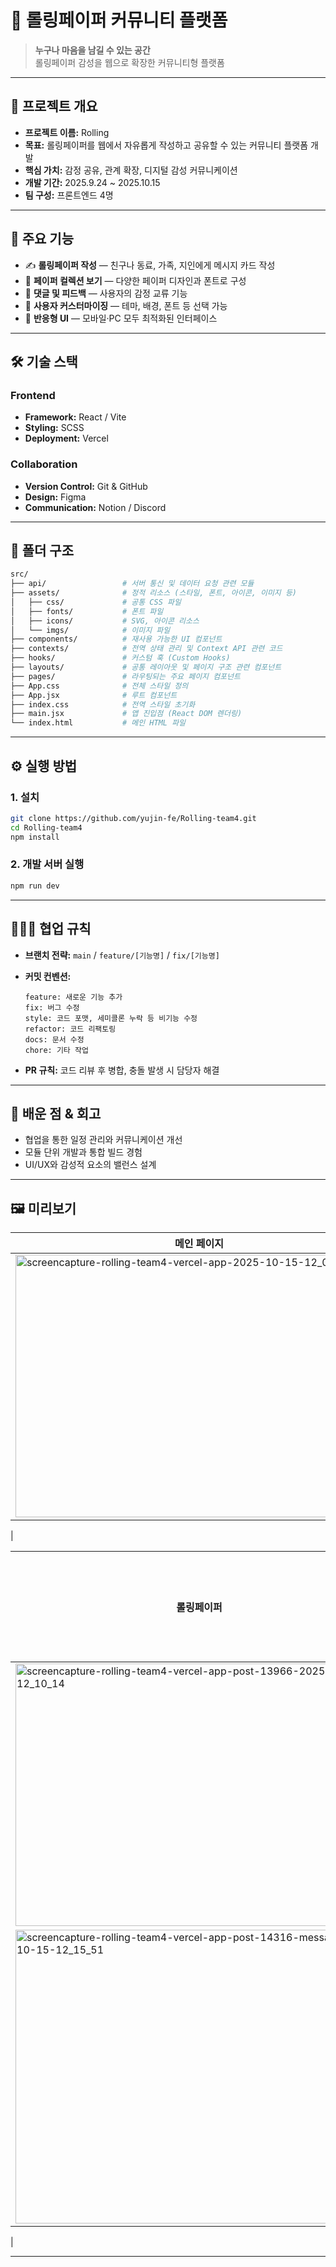 # 💌 롤링페이퍼 커뮤니티 플랫폼

> **누구나 마음을 남길 수 있는 공간**  
> 롤링페이퍼 감성을 웹으로 확장한 커뮤니티형 플랫폼

---

## 🚀 프로젝트 개요

- **프로젝트 이름:** Rolling
- **목표:** 롤링페이퍼를 웹에서 자유롭게 작성하고 공유할 수 있는 커뮤니티 플랫폼 개발  
- **핵심 가치:** 감정 공유, 관계 확장, 디지털 감성 커뮤니케이션  
- **개발 기간:** 2025.9.24 ~ 2025.10.15  
- **팀 구성:** 프론트엔드 4명

---

## 🧭 주요 기능

- ✍️ **롤링페이퍼 작성** — 친구나 동료, 가족, 지인에게 메시지 카드 작성  
- 🧾 **페이퍼 컬렉션 보기** — 다양한 페이퍼 디자인과 폰트로 구성  
- 💬 **댓글 및 피드백** — 사용자의 감정 교류 기능  
- 🌈 **사용자 커스터마이징** — 테마, 배경, 폰트 등 선택 가능  
- 📱 **반응형 UI** — 모바일·PC 모두 최적화된 인터페이스  

---

## 🛠️ 기술 스택

### Frontend
- **Framework:** React / Vite
- **Styling:** SCSS 
- **Deployment:** Vercel  

### Collaboration
- **Version Control:** Git & GitHub  
- **Design:** Figma  
- **Communication:** Notion / Discord

---

## 🧩 폴더 구조

```bash
src/
├── api/                 # 서버 통신 및 데이터 요청 관련 모듈
├── assets/              # 정적 리소스 (스타일, 폰트, 아이콘, 이미지 등)
│   ├── css/             # 공통 CSS 파일
│   ├── fonts/           # 폰트 파일
│   ├── icons/           # SVG, 아이콘 리소스
│   └── imgs/            # 이미지 파일
├── components/          # 재사용 가능한 UI 컴포넌트
├── contexts/            # 전역 상태 관리 및 Context API 관련 코드
├── hooks/               # 커스텀 훅 (Custom Hooks)
├── layouts/             # 공통 레이아웃 및 페이지 구조 관련 컴포넌트
├── pages/               # 라우팅되는 주요 페이지 컴포넌트
├── App.css              # 전체 스타일 정의
├── App.jsx              # 루트 컴포넌트
├── index.css            # 전역 스타일 초기화
├── main.jsx             # 앱 진입점 (React DOM 렌더링)
└── index.html           # 메인 HTML 파일
```

---

## ⚙️ 실행 방법

### 1. 설치

```bash
git clone https://github.com/yujin-fe/Rolling-team4.git
cd Rolling-team4
npm install
```

### 2. 개발 서버 실행

```bash
npm run dev
```

---

## 🧑‍🤝‍🧑 협업 규칙

* **브랜치 전략:** `main` / `feature/[기능명]` / `fix/[기능명]`
* **커밋 컨벤션:**

  ```
  feature: 새로운 기능 추가
  fix: 버그 수정
  style: 코드 포맷, 세미콜론 누락 등 비기능 수정
  refactor: 코드 리팩토링
  docs: 문서 수정
  chore: 기타 작업
  ```
* **PR 규칙:** 코드 리뷰 후 병합, 충돌 발생 시 담당자 해결

---

## 🧠 배운 점 & 회고

* 협업을 통한 일정 관리와 커뮤니케이션 개선
* 모듈 단위 개발과 통합 빌드 경험
* UI/UX와 감성적 요소의 밸런스 설계

---

## 🖼️ 미리보기

| 메인 페이지 | 롤링페이퍼 리스트 |
| ------ | -------- |
| <img width="588" height="420" alt="screencapture-rolling-team4-vercel-app-2025-10-15-12_07_42" src="https://github.com/user-attachments/assets/777d1d8d-03b2-4911-8468-4065d501e459" />  |  <img width="588" height="420" alt="screencapture-rolling-team4-vercel-app-list-2025-10-15-12_14_14" src="https://github.com/user-attachments/assets/babfa24f-20b0-48c2-b70b-87e00d98f0bd" />
  |

| 롤링페이퍼 | 메시지 카드 작성 |
| ------ | -------- |
| <img width="588" height="420" alt="screencapture-rolling-team4-vercel-app-post-13966-2025-10-15-12_10_14" src="https://github.com/user-attachments/assets/23cbde82-25f0-4f54-a846-c56378cf6a51" />
 |  <img width="588" height="470" alt="screencapture-rolling-team4-vercel-app-post-14316-message-2025-10-15-12_15_51" src="https://github.com/user-attachments/assets/8043094e-732c-41a1-b2bf-561c3ae9e963" />
  |

---





